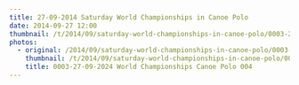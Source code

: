 ```yaml
---
title: 27-09-2014 Saturday World Championships in Canoe Polo
date: 2014-09-27 12:00
thumbnail: /t/2014/09/saturday-world-championships-in-canoe-polo/0003-27-09-2024-world-championships-canoe-polo-004.jpg
photos:
  - original: /2014/09/saturday-world-championships-in-canoe-polo/0003-27-09-2024-world-championships-canoe-polo-004.jpg
    thumbnail: /t/2014/09/saturday-world-championships-in-canoe-polo/0003-27-09-2024-world-championships-canoe-polo-004.jpg
    title: 0003-27-09-2024 World Championships Canoe Polo 004
---
```

